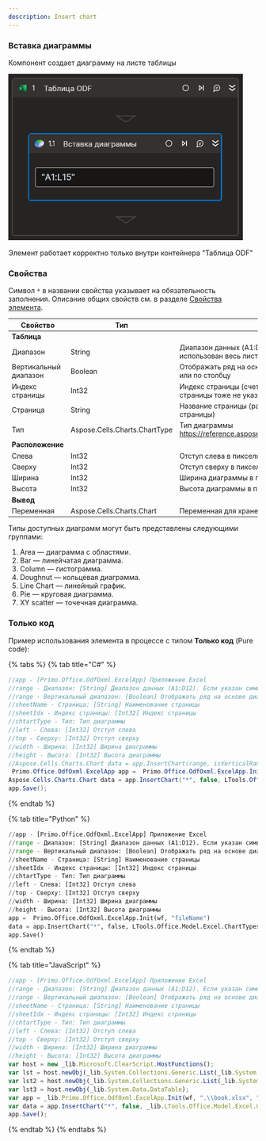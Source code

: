 ```yaml
---
description: Insert chart
---
```


### Вставка диаграммы

Компонент создает диаграмму на листе таблицы  

![](../../../resources/basic/myoffice/table/odftable-create-chart.png)


Элемент работает корректно только внутри контейнера "Таблица ODF"

### Свойства
Символ `*` в названии свойства указывает на обязательность заполнения. Описание общих свойств см. в разделе [Свойства элемента](https://docs.primo-rpa.ru/primo-rpa/primo-studio/process/elements#svoistva-elementa).

| Свойство     | Тип    | Описание                                  | Пример          |
| ------------ | ------ | ----------------------------------------- | --------------- |
| **Таблица** | | | |
| Диапазон | String | Диапазон данных (A1:D12). Если указан символ "*", будет использован весь лист | `@"A1:L15"` |
| Вертикальный диапазон | Boolean | Отображать ряд на основе диапазона значений ячеек по строке или по столбцу | `true` |
| Индекс страницы | Int32 | Индекс страницы (счет с нуля, по умолчанию ноль когда название страницы тоже не указано) | `1`|
| Страница | String | Название страницы (работает только когда не указан индекс страницы) | `"Лист1"`|
| Тип | Aspose.Cells.Charts.ChartType | Тип диаграммы https://reference.aspose.com/cells/net/aspose.cells.charts/charttype/ | `Aspose.Cells.Charts.ChartType.Column`|
| **Расположение** | | | |
| Слева | Int32 | Отступ слева в пикселях | `200`|
| Сверху | Int32 | Отступ сверху в пикселях | `150`|
| Ширина | Int32 | Ширина диаграммы в пикселях | `800`|
| Высота | Int32 | Высота диаграммы в пикселях | `400`|
| **Вывод** | | | |
| Переменная | Aspose.Cells.Charts.Chart | Переменная для хранения ссылки на вставленную диаграмму| |

Типы доступных диаграмм могут быть представлены следующими группами:
1. Area — диаграмма с областями.
2. Bar — линейчатая диаграмма. 
3. Column — гистограмма.
4. Doughnut — кольцевая диаграмма.
5. Line Chart — линейный график. 
6. Pie — круговая диаграмма. 
7. XY scatter — точечная диаграмма.


### Только код
Пример использования элемента в процессе с типом **Только код** (Pure code):

{% tabs %}
{% tab title="C#" %}
```csharp
//app - [Primo.Office.OdfOxml.ExcelApp] Приложение Excel
//range - Диапазон: [String] Диапазон данных (A1:D12). Если указан символ "*", будет использован весь лист
//range - Вертикальный диапазон: [Boolean] Отображать ряд на основе диапазона значений ячеек по строке или по столбцу.
//sheetName - Страница: [String] Наименование страницы
//sheetIdx - Индекс страницы: [Int32] Индекс страницы
//chtartType - Тип: Тип диаграммы
//left - Слева: [Int32] Отступ слева
//top - Сверху: [Int32] Отступ сверху
//width - Ширина: [Int32] Ширина диаграммы
//height - Высота: [Int32] Высота диаграммы
//Aspose.Cells.Charts.Chart data = app.InsertChart(range, isVerticalRange, chtartType, [sheetName], [sheetIdx], [left], [top], [width], [height]);
 Primo.Office.OdfOxml.ExcelApp app =  Primo.Office.OdfOxml.ExcelApp.Init(wf, "fileName");
Aspose.Cells.Charts.Chart data = app.InsertChart("*", false, LTools.Office.Model.Excel.ChartTypes.Line, "Лист1", 0, 10, 10, 800, 800);
app.Save();
```
{% endtab %}

{% tab title="Python" %}
```python
//app - [Primo.Office.OdfOxml.ExcelApp] Приложение Excel
//range - Диапазон: [String] Диапазон данных (A1:D12). Если указан символ "*", будет использован весь лист
//range - Вертикальный диапазон: [Boolean] Отображать ряд на основе диапазона значений ячеек по строке или по столбцу.
//sheetName - Страница: [String] Наименование страницы
//sheetIdx - Индекс страницы: [Int32] Индекс страницы
//chtartType - Тип: Тип диаграммы
//left - Слева: [Int32] Отступ слева
//top - Сверху: [Int32] Отступ сверху
//width - Ширина: [Int32] Ширина диаграммы
//height - Высота: [Int32] Высота диаграммы
app =  Primo.Office.OdfOxml.ExcelApp.Init(wf, "fileName")
data = app.InsertChart("*", false, LTools.Office.Model.Excel.ChartTypes.Line, "Лист1", 0, 10, 10, 800, 800) #Aspose.Cells.Charts.Chart
app.Save()
```
{% endtab %}

{% tab title="JavaScript" %}
```javascript
//app - [Primo.Office.OdfOxml.ExcelApp] Приложение Excel
//range - Диапазон: [String] Диапазон данных (A1:D12). Если указан символ "*", будет использован весь лист
//range - Вертикальный диапазон: [Boolean] Отображать ряд на основе диапазона значений ячеек по строке или по столбцу.
//sheetName - Страница: [String] Наименование страницы
//sheetIdx - Индекс страницы: [Int32] Индекс страницы
//chtartType - Тип: Тип диаграммы
//left - Слева: [Int32] Отступ слева
//top - Сверху: [Int32] Отступ сверху
//width - Ширина: [Int32] Ширина диаграммы
//height - Высота: [Int32] Высота диаграммы
var host = new _lib.Microsoft.ClearScript.HostFunctions();
var lst = host.newObj(_lib.System.Collections.Generic.List(_lib.System.Collections.Generic.List(_lib.System.String)));
var lst2 = host.newObj(_lib.System.Collections.Generic.List(_lib.System.Collections.Generic.List(_lib.LTools.Office.Model.ExcelCellInfo)));
var lst3 = host.newObj(_lib.System.Data.DataTable);
var app = _lib.Primo.Office.OdfOxml.ExcelApp.Init(wf, ".\\book.xlsx", ";", _lib.LTools.Office.Model.InteropTypes.DX);	
var data = app.InsertChart("*", false, _lib.LTools.Office.Model.Excel.ChartTypes.Line, "Лист1", 0, 10, 10, 800, 800) //_lib.LTools.Office.Model.Excel.ExcelChartItem	
app.Save();
```
{% endtab %}
{% endtabs %}
